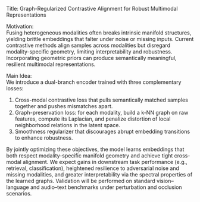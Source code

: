 Title: Graph-Regularized Contrastive Alignment for Robust Multimodal Representations

Motivation:  
Fusing heterogeneous modalities often breaks intrinsic manifold structures, yielding brittle embeddings that falter under noise or missing inputs. Current contrastive methods align samples across modalities but disregard modality-specific geometry, limiting interpretability and robustness. Incorporating geometric priors can produce semantically meaningful, resilient multimodal representations.

Main Idea:  
We introduce a dual-branch encoder trained with three complementary losses:  
1. Cross-modal contrastive loss that pulls semantically matched samples together and pushes mismatches apart.  
2. Graph-preservation loss: for each modality, build a k-NN graph on raw features, compute its Laplacian, and penalize distortion of local neighborhood relations in the latent space.  
3. Smoothness regularizer that discourages abrupt embedding transitions to enhance robustness.  

By jointly optimizing these objectives, the model learns embeddings that both respect modality-specific manifold geometry and achieve tight cross-modal alignment. We expect gains in downstream task performance (e.g., retrieval, classification), heightened resilience to adversarial noise and missing modalities, and greater interpretability via the spectral properties of the learned graphs. Validation will be performed on standard vision–language and audio–text benchmarks under perturbation and occlusion scenarios.